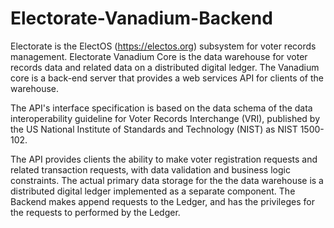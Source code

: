 # Electorate-Vanadium-Backend
Electorate is the ElectOS (https://electos.org) subsystem for voter records management. Electorate Vanadium Core is the data warehouse for voter records data and related data on a distributed digital ledger. The Vanadium core is a back-end server that provides a web services API for clients of the warehouse.

The API's interface specification is based on the data schema of the data interoperability guideline for Voter Records Interchange (VRI), published by the US National Institute of Standards and Technology (NIST) as NIST 1500-102.

The API provides clients the ability to make voter registration requests and related transaction requests, with data validation and business logic constraints. The actual primary data storage for the the data warehouse is a distributed digital ledger implemented as a separate component. The Backend makes append requests to the Ledger, and has the privileges for the requests to performed by the Ledger.
